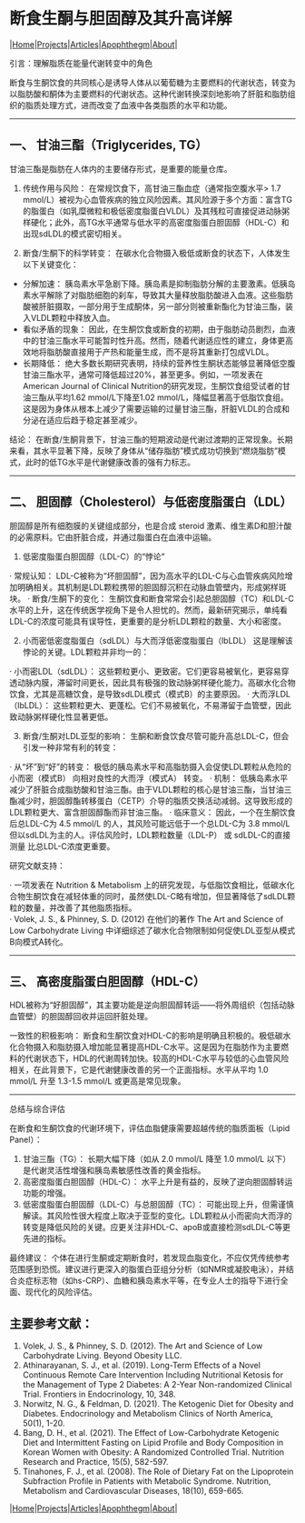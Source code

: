 # 断食生酮与胆固醇及其升高详解

|[Home](/README.md)|[Projects](/projects.md)|[Articles](/articles.md)|[Apophthegm](/apophthegm.md)|[About](/about.md)|

引言：理解脂质在能量代谢转变中的角色

断食与生酮饮食的共同核心是诱导人体从以葡萄糖为主要燃料的代谢状态，转变为以脂肪酸和酮体为主要燃料的代谢状态。这种代谢转换深刻地影响了肝脏和脂肪组织的脂质处理方式，进而改变了血液中各类脂质的水平和功能。

---

## 一、 甘油三酯（Triglycerides, TG）

甘油三酯是脂肪在人体内的主要储存形式，是重要的能量仓库。

1. 传统作用与风险： 在常规饮食下，高甘油三酯血症（通常指空腹水平> 1.7 mmol/L）被视为心血管疾病的独立风险因素。其风险源于多个方面：富含TG的脂蛋白（如乳糜微粒和极低密度脂蛋白VLDL）及其残粒可直接促进动脉粥样硬化；此外，高TG水平通常与低水平的高密度脂蛋白胆固醇（HDL-C）和出现sdLDL的模式密切相关。

2. 断食/生酮下的科学转变： 在碳水化合物摄入极低或断食的状态下，人体发生以下关键变化：

- 分解加速： 胰岛素水平急剧下降。胰岛素是抑制脂肪分解的主要激素。低胰岛素水平解除了对脂肪细胞的刹车，导致其大量释放脂肪酸进入血液。这些脂肪酸被肝脏摄取，一部分用于生成酮体，另一部分则被重新酯化为甘油三酯，装入VLDL颗粒中释放入血。
- 看似矛盾的现象： 因此，在生酮饮食或断食的初期，由于脂肪动员剧烈，血液中的甘油三酯水平可能暂时性升高。然而，随着代谢适应性的建立，身体更高效地将脂肪酸直接用于产热和能量生成，而不是将其重新打包成VLDL。
- 长期降低： 绝大多数长期研究表明，持续的营养性生酮状态能够显著降低空腹甘油三酯水平，通常可降低超过20%，甚至更多。例如，一项发表在American Journal of Clinical Nutrition的研究发现，生酮饮食组受试者的甘油三酯从平均1.62 mmol/L下降至1.02 mmol/L，降幅显著高于低脂饮食组。这是因为身体从根本上减少了需要运输的过量甘油三酯，肝脏VLDL的合成和分泌在适应后趋于稳定甚至减少。

结论： 在断食/生酮背景下，甘油三酯的短期波动是代谢过渡期的正常现象。长期来看，其水平显著下降，反映了身体从“储存脂肪”模式成功切换到“燃烧脂肪”模式，此时的低TG水平是代谢健康改善的强有力标志。

---

## 二、 胆固醇（Cholesterol）与低密度脂蛋白（LDL）

胆固醇是所有细胞膜的关键组成部分，也是合成 steroid 激素、维生素D和胆汁酸的必需原料。它由肝脏合成，并通过脂蛋白在血液中运输。

1. 低密度脂蛋白胆固醇（LDL-C）的“悖论”

· 常规认知： LDL-C被称为“坏胆固醇”，因为高水平的LDL-C与心血管疾病风险增加明确相关。其机制是LDL颗粒携带的胆固醇沉积在动脉血管壁内，形成粥样斑块。
· 断食/生酮下的变化： 生酮饮食和断食常常会引起总胆固醇（TC）和LDL-C水平的上升，这在传统医学视角下是令人担忧的。然而，最新研究揭示，单纯看LDL-C的浓度可能具有误导性，更重要的是分析LDL颗粒的数量、大小和密度。

2. 小而密低密度脂蛋白（sdLDL）与大而浮低密度脂蛋白（lbLDL） 这是理解该悖论的关键。LDL颗粒并非均一的：

· 小而密LDL（sdLDL）： 这些颗粒更小、更致密。它们更容易被氧化，更容易穿透动脉内膜，滞留时间更长，因此具有极强的致动脉粥样硬化能力。高碳水化合物饮食，尤其是高糖饮食，是导致sdLDL模式（模式B）的主要原因。
· 大而浮LDL（lbLDL）： 这些颗粒更大、更蓬松。它们不易被氧化，不易滞留于血管壁，因此致动脉粥样硬化性显著更低。

3. 断食/生酮对LDL亚型的影响： 生酮和断食饮食尽管可能升高总LDL-C，但会引发一种非常有利的转变：

· 从“坏”到“好”的转变： 极低的胰岛素水平和高脂肪摄入会促使LDL颗粒从危险的小而密（模式B） 向相对良性的大而浮（模式A） 转变。
· 机制： 低胰岛素水平减少了肝脏合成脂肪酸和甘油三酯。由于VLDL颗粒的核心是甘油三酯，当甘油三酯减少时，胆固醇酯转移蛋白（CETP）介导的脂质交换活动减弱。这导致形成的LDL颗粒更大、富含胆固醇酯而非甘油三酯。
· 临床意义： 因此，一个在生酮饮食后总LDL-C为 4.5 mmol/L 的人，其风险可能远低于一个总LDL-C为 3.8 mmol/L 但以sdLDL为主的人。评估风险时，LDL颗粒数量（LDL-P） 或 sdLDL-C的直接测量 比总LDL-C浓度更重要。

研究文献支持：

· 一项发表在 Nutrition & Metabolism 上的研究发现，与低脂饮食相比，低碳水化合物生酮饮食在减轻体重的同时，虽然使LDL-C略有增加，但显著降低了sdLDL颗粒的数量，并改善了其他脂质指标。    
· Volek, J. S., & Phinney, S. D. (2012) 在他们的著作 The Art and Science of Low Carbohydrate Living 中详细综述了碳水化合物限制如何促使LDL亚型从模式B向模式A转化。

---

## 三、 高密度脂蛋白胆固醇（HDL-C）

HDL被称为“好胆固醇”，其主要功能是逆向胆固醇转运——将外周组织（包括动脉血管壁）的胆固醇回收并运回肝脏处理。

一致性的积极影响： 断食和生酮饮食对HDL-C的影响是明确且积极的。极低碳水化合物摄入和脂肪摄入增加能显著提高HDL-C水平。这是因为在脂肪作为主要燃料的代谢状态下，HDL的代谢周转加快。较高的HDL-C水平与较低的心血管风险相关，在此背景下，它是代谢健康改善的另一个正面指标。水平从平均 1.0 mmol/L 升至 1.3-1.5 mmol/L 或更高是常见现象。

---

总结与综合评估

在断食和生酮饮食的代谢环境下，评估血脂健康需要超越传统的脂质面板（Lipid Panel）：

1. 甘油三酯（TG）： 长期大幅下降（如从 2.0 mmol/L 降至 1.0 mmol/L 以下）是代谢灵活性增强和胰岛素敏感性改善的黄金指标。
2. 高密度脂蛋白胆固醇（HDL-C）： 水平上升是有益的，反映了逆向胆固醇转运功能的增强。
3. 低密度脂蛋白胆固醇（LDL-C）与总胆固醇（TC）： 可能出现上升，但需谨慎解读。其风险性很大程度上取决于亚型的变化。LDL颗粒从小而密向大而浮的转变是降低风险的关键。应更关注非HDL-C、apoB或直接检测sdLDL-C等更先进的指标。

最终建议： 个体在进行生酮或定期断食时，若发现血脂变化，不应仅凭传统参考范围感到恐慌。建议进行更深入的脂蛋白亚组分分析（如NMR或凝胶电泳），并结合炎症标志物（如hs-CRP）、血糖和胰岛素水平等，在专业人士的指导下进行全面、现代化的风险评估。

## 主要参考文献：

1. Volek, J. S., & Phinney, S. D. (2012). The Art and Science of Low Carbohydrate Living. Beyond Obesity LLC.    
2. Athinarayanan, S. J., et al. (2019). Long-Term Effects of a Novel Continuous Remote Care Intervention Including Nutritional Ketosis for the Management of Type 2 Diabetes: A 2-Year Non-randomized Clinical Trial. Frontiers in Endocrinology, 10, 348.    
3. Norwitz, N. G., & Feldman, D. (2021). The Ketogenic Diet for Obesity and Diabetes. Endocrinology and Metabolism Clinics of North America, 50(1), 1-20.    
4. Bang, D. H., et al. (2021). The Effect of Low-Carbohydrate Ketogenic Diet and Intermittent Fasting on Lipid Profile and Body Composition in Korean Women with Obesity: A Randomized Controlled Trial. Nutrition Research and Practice, 15(5), 582-597.    
5. Tinahones, F. J., et al. (2008). The Role of Dietary Fat on the Lipoprotein Subfraction Profile in Patients with Metabolic Syndrome. Nutrition, Metabolism and Cardiovascular Diseases, 18(10), 659-665.    

|[Home](/README.md)|[Projects](/projects.md)|[Articles](/articles.md)|[Apophthegm](/apophthegm.md)|[About](/about.md)|